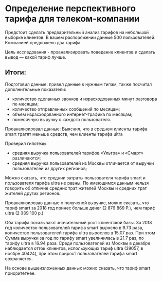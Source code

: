 # Определение перспективного тарифа для телеком-компании

Предстоит сделать предварительный анализ тарифов на небольшой выборке клиентов. В вашем распоряжении данные 500 пользователей.
Компанией предложено два тарифа.

Цель исследования - проанализировать поведение клиентов и сделать вывод — какой тариф лучше.



## Итоги:

Подготовил данные: привел данные к нужным типам, также посчитал дополнительные показатели:
- количество сделанных звонков и израсходованных минут разговора по месяцам;
- количество отправленных сообщений по месяцам;
- объем израсходованного интернет-трафика по месяцам;
- помесячную выручку с каждого пользователя.

Проанализировал данные:
Выяснил, что в среднем клиенты тарифа smart тратят меньше средств, чем клиенты тарифа ultra

Проверил гипотезы:
- средняя выручка пользователей тарифов «Ультра» и «Смарт» различаются;
- средняя выручка пользователей из Москвы отличается от выручки пользователей из других регионов;

Можно сказать, что среднии затраты пользователя тарифа smart и пользователя тарифа ultra не равны.
По имеющимся данным нельзя говорить об отличие средних трат жителей Москвы и средних трат жителей других регионов.

Проанализировав данные о полученой выручке, можно сказать, что тариф smart за 2018 год принес больше денег (2 876 869 Р.), чем тариф ultra (2 039 100 р.)

Оба тарифа показывают значительный рост клиентской базы. За 2018 год количество пользователей тарифа smart выросло в 9.73 раза, количество пользователей тарифа ultra вырослов в 15.07 раз. При этом Сумма выручки за год по тарифу smart увеличилась в 21.7 раз, по тарифу ultra в 16.94 раза. Среди пользователей из Москвы в декабре наблюдается отток клиентов, использующих тариф ultra (39057, в ноябре 40424), при этом прирост пользователей тарифа smart сохраняется.

На основе вышеизложенных данных можно сказать, что тариф smart приоритетнее.

